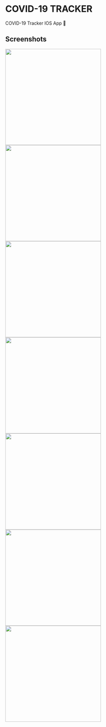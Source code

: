 # COVID-19 TRACKER
COVID-19 Tracker IOS App 🦠

## Screenshots

<img src="https://github.com/Rohan-cod/COVID-19_TRACKER/blob/master/Screenshots/Start.jpg" width="300"><img src="https://github.com/Rohan-cod/COVID-19_TRACKER/blob/master/Screenshots/Home.jpg" width="300"><img src="https://github.com/Rohan-cod/COVID-19_TRACKER/blob/master/Screenshots/Postman.jpg" width="300"><img src="https://github.com/Rohan-cod/COVID-19_TRACKER/blob/master/Screenshots/Search.jpg" width="300"><img src="https://github.com/Rohan-cod/COVID-19_TRACKER/blob/master/Screenshots/India.jpg" width="300"><img src="https://github.com/Rohan-cod/COVID-19_TRACKER/blob/master/Screenshots/Detail.jpg" width="300"><img src="https://github.com/Rohan-cod/COVID-19_TRACKER/blob/master/Screenshots/Widget.jpg" width="300">
